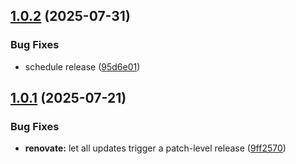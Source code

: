 ## [1.0.2](https://github.com/maevsi/postgraphile/compare/1.0.1...1.0.2) (2025-07-31)

### Bug Fixes

* schedule release ([95d6e01](https://github.com/maevsi/postgraphile/commit/95d6e0152e9ff6c426f1596375f85ca51fc08c95))

## [1.0.1](https://github.com/maevsi/postgraphile/compare/1.0.0...1.0.1) (2025-07-21)

### Bug Fixes

* **renovate:** let all updates trigger a patch-level release ([9ff2570](https://github.com/maevsi/postgraphile/commit/9ff25701176997c69641484428f7eed082dfde9a))

